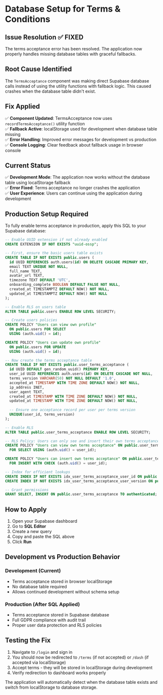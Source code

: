 # Database Setup for Terms & Conditions

## Issue Resolution ✅ FIXED

The terms acceptance error has been resolved. The application now properly handles missing database tables with graceful fallbacks.

## Root Cause Identified

The `TermsAcceptance` component was making direct Supabase database calls instead of using the utility functions with fallback logic. This caused crashes when the database table didn't exist.

## Fix Applied

✅ **Component Updated**: TermsAcceptance now uses `recordTermsAcceptance()` utility function  
✅ **Fallback Active**: localStorage used for development when database table missing  
✅ **Error Handling**: Improved error messages for development vs production  
✅ **Console Logging**: Clear feedback about fallback usage in browser console  

## Current Status

✅ **Development Mode**: The application now works without the database table using localStorage fallback  
✅ **Error Fixed**: Terms acceptance no longer crashes the application  
✅ **User Experience**: Users can continue using the application during development  

## Production Setup Required

To fully enable terms acceptance in production, apply this SQL to your Supabase database:

```sql
-- Enable UUID extension if not already enabled
CREATE EXTENSION IF NOT EXISTS "uuid-ossp";

-- First, ensure the basic users table exists
CREATE TABLE IF NOT EXISTS public.users (
  id UUID REFERENCES auth.users(id) ON DELETE CASCADE PRIMARY KEY,
  email TEXT UNIQUE NOT NULL,
  full_name TEXT,
  avatar_url TEXT,
  timezone TEXT DEFAULT 'UTC',
  onboarding_complete BOOLEAN DEFAULT FALSE NOT NULL,
  created_at TIMESTAMPTZ DEFAULT NOW() NOT NULL,
  updated_at TIMESTAMPTZ DEFAULT NOW() NOT NULL
);

-- Enable RLS on users table
ALTER TABLE public.users ENABLE ROW LEVEL SECURITY;

-- Create users policies
CREATE POLICY "Users can view own profile" 
  ON public.users FOR SELECT 
  USING (auth.uid() = id);

CREATE POLICY "Users can update own profile" 
  ON public.users FOR UPDATE 
  USING (auth.uid() = id);

-- Now create the terms acceptance table
CREATE TABLE IF NOT EXISTS public.user_terms_acceptance (
  id UUID DEFAULT gen_random_uuid() PRIMARY KEY,
  user_id UUID REFERENCES auth.users(id) ON DELETE CASCADE NOT NULL,
  terms_version VARCHAR(50) NOT NULL DEFAULT '1.0',
  accepted_at TIMESTAMP WITH TIME ZONE DEFAULT NOW() NOT NULL,
  ip_address INET,
  user_agent TEXT,
  created_at TIMESTAMP WITH TIME ZONE DEFAULT NOW() NOT NULL,
  updated_at TIMESTAMP WITH TIME ZONE DEFAULT NOW() NOT NULL,
  
  -- Ensure one acceptance record per user per terms version
  UNIQUE(user_id, terms_version)
);

-- Enable RLS
ALTER TABLE public.user_terms_acceptance ENABLE ROW LEVEL SECURITY;

-- RLS Policy: Users can only see and insert their own terms acceptance
CREATE POLICY "Users can view own terms acceptance" ON public.user_terms_acceptance
  FOR SELECT USING (auth.uid() = user_id);

CREATE POLICY "Users can insert own terms acceptance" ON public.user_terms_acceptance
  FOR INSERT WITH CHECK (auth.uid() = user_id);

-- Index for efficient lookups
CREATE INDEX IF NOT EXISTS idx_user_terms_acceptance_user_id ON public.user_terms_acceptance(user_id);
CREATE INDEX IF NOT EXISTS idx_user_terms_acceptance_user_version ON public.user_terms_acceptance(user_id, terms_version);

-- Grant permissions
GRANT SELECT, INSERT ON public.user_terms_acceptance TO authenticated;
```

## How to Apply

1. Open your Supabase dashboard
2. Go to **SQL Editor**
3. Create a new query
4. Copy and paste the SQL above
5. Click **Run**

## Development vs Production Behavior

### Development (Current)
- Terms acceptance stored in browser localStorage
- No database table required
- Allows continued development without schema setup

### Production (After SQL Applied)
- Terms acceptance stored in Supabase database
- Full GDPR compliance with audit trail
- Proper user data protection and RLS policies

## Testing the Fix

1. Navigate to `/login` and sign in
2. You should now be redirected to `/terms` (if not accepted) or `/dash` (if accepted via localStorage)
3. Accept terms - they will be stored in localStorage during development
4. Verify redirection to dashboard works properly

The application will automatically detect when the database table exists and switch from localStorage to database storage.

